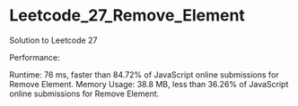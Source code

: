 # Leetcode_27_Remove_Element
Solution to Leetcode 27

Performance:

Runtime: 76 ms, faster than 84.72% of JavaScript online submissions for Remove Element.
Memory Usage: 38.8 MB, less than 36.26% of JavaScript online submissions for Remove Element.